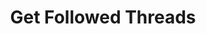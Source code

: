 ---
title: Get Followed Threads
excerpt: |-
  List of followed threads by current user.

  Required scopes:
  + **read**
api:
  file: lolzteam-public-api-forum.json
  operationId: Threads.Followed
deprecated: false
hidden: false
metadata:
  title: ''
  description: ''
  robots: index
next:
  description: ''
---